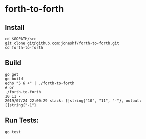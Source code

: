 # forth-to-forth

## Install

```
cd $GOPATH/src
git clone git@github.com:joneshf/forth-to-forth.git
cd forth-to-forth
```

## Build

```
go get
go build
echo "5 6 +" | ./forth-to-forth
# or
./forth-to-forth
10 11 -
2019/07/24 22:00:29 stack: []string{"10", "11", "-"}, output: []string{"-1"}
```

## Run Tests:

```
go test
```
